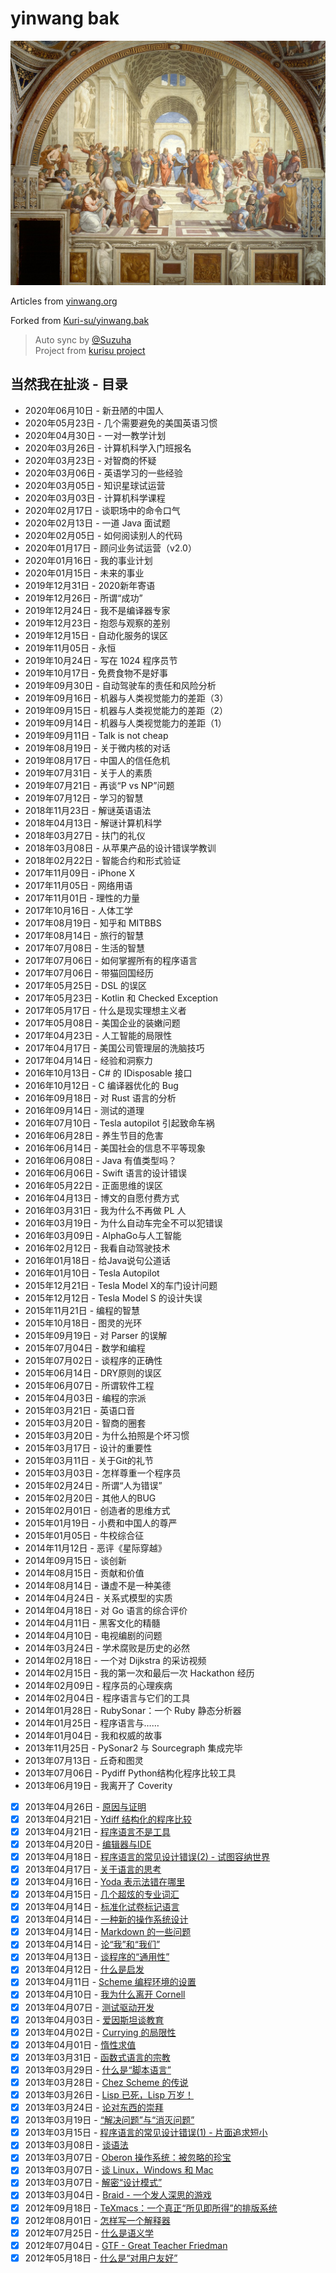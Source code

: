 # yinwang bak

![The School of Athens](./images/1280px-_The_School_of_Athens__by_Raffaello_Sanzio_da_Urbino.jpg)

Articles from [yinwang.org](http://yinwang.org)

Forked from [Kuri-su/yinwang.bak](https://github.com/Kuri-su/yinwang.bak)

> Auto sync by [@Suzuha](https://github.com/Kurisu-A)  
> Project from [kurisu project](https://kuricat.com/project)

## 当然我在扯淡 - 目录

- 2020年06月10日 - 新丑陋的中国人
- 2020年05月23日 - 几个需要避免的美国英语习惯
- 2020年04月30日 - 一对一教学计划
- 2020年03月26日 - 计算机科学入门班报名
- 2020年03月23日 - 对智商的怀疑
- 2020年03月06日 - 英语学习的一些经验
- 2020年03月05日 - 知识星球试运营
- 2020年03月03日 - 计算机科学课程
- 2020年02月17日 - 谈职场中的命令口气
- 2020年02月13日 - 一道 Java 面试题
- 2020年02月05日 - 如何阅读别人的代码
- 2020年01月17日 - 顾问业务试运营（v2.0）
- 2020年01月16日 - 我的事业计划
- 2020年01月15日 - 未来的事业
- 2019年12月31日 - 2020新年寄语
- 2019年12月26日 - 所谓“成功”
- 2019年12月24日 - 我不是编译器专家
- 2019年12月23日 - 抱怨与观察的差别
- 2019年12月15日 - 自动化服务的误区
- 2019年11月05日 - 永恒
- 2019年10月24日 - 写在 1024 程序员节
- 2019年10月17日 - 免费食物不是好事
- 2019年09月30日 - 自动驾驶车的责任和风险分析
- 2019年09月16日 - 机器与人类视觉能力的差距（3）
- 2019年09月15日 - 机器与人类视觉能力的差距（2）
- 2019年09月14日 - 机器与人类视觉能力的差距（1）
- 2019年09月11日 - Talk is not cheap
- 2019年08月19日 - 关于微内核的对话
- 2019年08月17日 - 中国人的信任危机
- 2019年07月31日 - 关于人的素质
- 2019年07月21日 - 再谈“P vs NP”问题
- 2019年07月12日 - 学习的智慧
- 2018年11月23日 - 解谜英语语法
- 2018年04月13日 - 解谜计算机科学
- 2018年03月27日 - 扶门的礼仪
- 2018年03月08日 - 从苹果产品的设计错误学教训
- 2018年02月22日 - 智能合约和形式验证
- 2017年11月09日 - iPhone X
- 2017年11月05日 - 网络用语
- 2017年11月01日 - 理性的力量
- 2017年10月16日 - 人体工学
- 2017年08月19日 - 知乎和 MITBBS
- 2017年08月14日 - 旅行的智慧
- 2017年07月08日 - 生活的智慧
- 2017年07月06日 - 如何掌握所有的程序语言
- 2017年07月06日 - 带猫回国经历
- 2017年05月25日 - DSL 的误区
- 2017年05月23日 - Kotlin 和 Checked Exception
- 2017年05月17日 - 什么是现实理想主义者
- 2017年05月08日 - 美国企业的装嫩问题
- 2017年04月23日 - 人工智能的局限性
- 2017年04月17日 - 美国公司管理层的洗脑技巧
- 2017年04月14日 - 经验和洞察力
- 2016年10月13日 - C# 的 IDisposable 接口
- 2016年10月12日 - C 编译器优化的 Bug
- 2016年09月18日 - 对 Rust 语言的分析
- 2016年09月14日 - 测试的道理
- 2016年07月10日 - Tesla autopilot 引起致命车祸
- 2016年06月28日 - 养生节目的危害
- 2016年06月14日 - 美国社会的信息不平等现象
- 2016年06月08日 - Java 有值类型吗？
- 2016年06月06日 - Swift 语言的设计错误
- 2016年05月22日 - 正面思维的误区
- 2016年04月13日 - 博文的自愿付费方式
- 2016年03月31日 - 我为什么不再做 PL 人
- 2016年03月19日 - 为什么自动车完全不可以犯错误
- 2016年03月09日 - AlphaGo与人工智能
- 2016年02月12日 - 我看自动驾驶技术
- 2016年01月18日 - 给Java说句公道话
- 2016年01月10日 - Tesla Autopilot
- 2015年12月21日 - Tesla Model X的车门设计问题
- 2015年12月12日 - Tesla Model S 的设计失误
- 2015年11月21日 - 编程的智慧
- 2015年10月18日 - 图灵的光环
- 2015年09月19日 - 对 Parser 的误解
- 2015年07月04日 - 数学和编程
- 2015年07月02日 - 谈程序的正确性
- 2015年06月14日 - DRY原则的误区
- 2015年06月07日 - 所谓软件工程
- 2015年04月03日 - 编程的宗派
- 2015年03月21日 - 英语口音
- 2015年03月20日 - 智商的圈套
- 2015年03月20日 - 为什么拍照是个坏习惯
- 2015年03月17日 - 设计的重要性
- 2015年03月11日 - 关于Git的礼节
- 2015年03月03日 - 怎样尊重一个程序员
- 2015年02月24日 - 所谓“人为错误”
- 2015年02月20日 - 其他人的BUG
- 2015年02月01日 - 创造者的思维方式
- 2015年01月19日 - 小费和中国人的尊严
- 2015年01月05日 - 牛校综合征
- 2014年11月12日 - 恶评《星际穿越》
- 2014年09月15日 - 谈创新
- 2014年08月15日 - 贡献和价值
- 2014年08月14日 - 谦虚不是一种美德
- 2014年04月24日 - 关系式模型的实质
- 2014年04月18日 - 对 Go 语言的综合评价
- 2014年04月11日 - 黑客文化的精髓
- 2014年04月10日 - 电视编剧的问题
- 2014年03月24日 - 学术腐败是历史的必然
- 2014年02月18日 - 一个对 Dijkstra 的采访视频
- 2014年02月15日 - 我的第一次和最后一次 Hackathon 经历
- 2014年02月09日 - 程序员的心理疾病
- 2014年02月04日 - 程序语言与它们的工具
- 2014年01月28日 - RubySonar：一个 Ruby 静态分析器
- 2014年01月25日 - 程序语言与……
- 2014年01月04日 - 我和权威的故事
- 2013年11月25日 - PySonar2 与 Sourcegraph 集成完毕
- 2013年07月13日 - 丘奇和图灵
- 2013年07月06日 - Pydiff Python结构化程序比较工具
- 2013年06月19日 - 我离开了 Coverity
- [x] 2013年04月26日 - [原因与证明](articles/2013/原因与证明.md)
- [x] 2013年04月21日 - [Ydiff 结构化的程序比较](articles/2013/ydiff%20-%20结构化的程序比较.md)
- [x] 2013年04月21日 - [程序语言不是工具](articles/2013/程序语言不是工具.md)
- [x] 2013年04月20日 - [编辑器与IDE](articles/2013/编辑器与IDE.md)
- [x] 2013年04月18日 - [程序语言的常见设计错误(2) - 试图容纳世界](articles/2013/程序语言的常见设计错误(2)%20-%20试图容纳世界.md)
- [x] 2013年04月17日 - [关于语言的思考](articles/2013/关于语言的思考.md)
- [x] 2013年04月16日 - [Yoda 表示法错在哪里](articles/2013/Yoda%20表示法错在哪里.md)
- [x] 2013年04月15日 - [几个超炫的专业词汇](articles/2013/几个超炫的专业词汇.md)
- [x] 2013年04月14日 - [标准化试卷标记语言](articles/2013/标准化试卷标记语言.md)
- [x] 2013年04月14日 - [一种新的操作系统设计](articles/2013/一种新的操作系统设计.md)
- [x] 2013年04月14日 - [Markdown 的一些问题](articles/2013/Markdown%20的一些问题.md)
- [x] 2013年04月14日 - [论“我”和“我们”](articles/2013/论“我”和“我们”.md)
- [x] 2013年04月13日 - [谈程序的“通用性”](articles/2013/谈程序的“通用性”.md)
- [x] 2013年04月12日 - [什么是启发](articles/2013/什么是启发.md)
- [x] 2013年04月11日 - [Scheme 编程环境的设置](articles/2013/Scheme%20编程环境的设置.md)
- [x] 2013年04月10日 - [我为什么离开 Cornell](articles/2013/我为什么离开%20Cornell.md)
- [x] 2013年04月07日 - [测试驱动开发](articles/2013/测试驱动开发.md)
- [x] 2013年04月03日 - [爱因斯坦谈教育](articles/2013/爱因斯坦谈教育.md)
- [x] 2013年04月02日 - [Currying 的局限性](articles/2013/Currying%20的局限性.md)
- [x] 2013年04月01日 - [惰性求值](articles/2013/惰性求值.md)
- [x] 2013年03月31日 - [函数式语言的宗教](articles/2013/函数式语言的宗教.md)
- [x] 2013年03月29日 - [什么是“脚本语言”](articles/2013/什么是“脚本语言”.md)
- [x] 2013年03月28日 - [Chez Scheme 的传说](articles/2013/Chez%20Scheme%20的传说.md)
- [x] 2013年03月26日 - [Lisp 已死，Lisp 万岁！](articles/2013/Lisp%20已死，Lisp%20万岁！.md)
- [x] 2013年03月24日 - [论对东西的崇拜](articles/2013/论对东西的崇拜.md)
- [x] 2013年03月19日 - [“解决问题”与“消灭问题”](articles/2013/“解决问题”与“消灭问题”.md)
- [x] 2013年03月15日 - [程序语言的常见设计错误(1) - 片面追求短小](articles/2013/程序语言的常见设计错误(1)%20-%20片面追求短小.md)
- [x] 2013年03月08日 - [谈语法](articles/2013/谈语法.md)
- [x] 2013年03月07日 - [Oberon 操作系统：被忽略的珍宝](articles/2013/Oberon%20操作系统：被忽略的珍宝.md)
- [x] 2013年03月07日 - [谈 Linux，Windows 和 Mac](articles/2013/谈%20Linux，Windows%20和%20Mac.md)
- [x] 2013年03月07日 - [解密“设计模式”](articles/2013/解密“设计模式”.md)
- [x] 2013年03月04日 - [Braid - 一个发人深思的游戏](articles/2013/Braid%20-%20一个发人深思的游戏.md)
- [x] 2012年09月18日 - [TeXmacs：一个真正“所见即所得”的排版系统](articles/2012/TeXmacs：一个真正“所见即所得”的排版系统.md)
- [x] 2012年08月01日 - [怎样写一个解释器](articles/2012/怎样写一个解释器.md)
- [x] 2012年07月25日 - [什么是语义学](articles/2012/什么是语义学.md)
- [x] 2012年07月04日 - [GTF - Great Teacher Friedman](articles/2012/GTF%20-%20Great%20Teacher%20Friedman.md)
- [x] 2012年05月18日 - [什么是“对用户友好”](articles/2012/什么是“对用户友好”.md)
